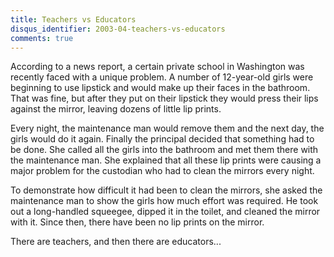 ```yaml
---
title: Teachers vs Educators
disqus_identifier: 2003-04-teachers-vs-educators
comments: true
---
```


According to a news report, a certain private school in Washington was recently faced with a unique problem. A number of 12-year-old girls were beginning to use lipstick and would make up their faces in the bathroom. That was fine, but after they put on their lipstick they would press their lips against the mirror, leaving dozens of little lip prints. 

Every night, the maintenance man would remove them and the next day, the girls would do it again. Finally the principal decided that something had to be done. She called all the girls into the bathroom and met them there with the maintenance man. She explained that all these lip prints were causing a major problem for the custodian who had to clean the mirrors every night. 

To demonstrate how difficult it had been to clean the mirrors, she asked the maintenance man to show the girls how much effort was required. He took out a long-handled squeegee, dipped it in the toilet, and cleaned the mirror with it. Since then, there have been no lip prints on the mirror. 

There are teachers, and then there are educators...
